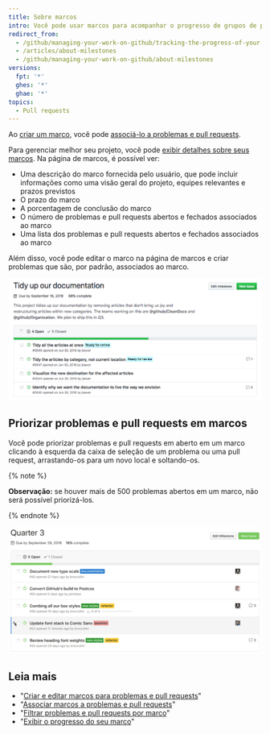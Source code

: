 ```yaml
---
title: Sobre marcos
intro: Você pode usar marcos para acompanhar o progresso de grupos de problemas ou pull requests em um repositório.
redirect_from:
  - /github/managing-your-work-on-github/tracking-the-progress-of-your-work-with-milestones/about-milestones
  - /articles/about-milestones
  - /github/managing-your-work-on-github/about-milestones
versions:
  fpt: '*'
  ghes: '*'
  ghae: '*'
topics:
  - Pull requests
---
```


Ao [criar um marco](/articles/creating-and-editing-milestones-for-issues-and-pull-requests), você pode [associá-lo a problemas e pull requests](/articles/associating-milestones-with-issues-and-pull-requests).

Para gerenciar melhor seu projeto, você pode [exibir detalhes sobre seus marcos](/articles/viewing-your-milestone-s-progress). Na página de marcos, é possível ver:

- Uma descrição do marco fornecida pelo usuário, que pode incluir informações como uma visão geral do projeto, equipes relevantes e prazos previstos
- O prazo do marco
- A porcentagem de conclusão do marco
- O número de problemas e pull requests abertos e fechados associados ao marco
- Uma lista dos problemas e pull requests abertos e fechados associados ao marco

Além disso, você pode editar o marco na página de marcos e criar problemas que são, por padrão, associados ao marco.

![Página de marcos](/assets/images/help/issues/milestone-info-page.png)

## Priorizar problemas e pull requests em marcos

Você pode priorizar problemas e pull requests em aberto em um marco clicando à esquerda da caixa de seleção de um problema ou uma pull request, arrastando-os para um novo local e soltando-os.

{% note %}

**Observação:** se houver mais de 500 problemas abertos em um marco, não será possível priorizá-los.

{% endnote %}

![Marcos reordenados](/assets/images/help/issues/milestone-reordered.gif)

## Leia mais

- "[Criar e editar marcos para problemas e pull requests](/articles/creating-and-editing-milestones-for-issues-and-pull-requests)"
- "[Associar marcos a problemas e pull requests](/articles/associating-milestones-with-issues-and-pull-requests)"
- "[Filtrar problemas e pull requests por marco](/articles/filtering-issues-and-pull-requests-by-milestone)"
- "[Exibir o progresso do seu marco](/articles/viewing-your-milestone-s-progress)"
